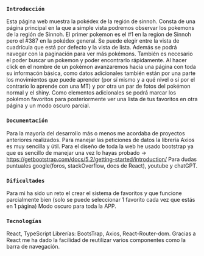 ### `Introducción`

Esta página web muestra la pokédex de la región de sinnoh.
Consta de una página principal en la que a simple vista podremos observar los pokemons de la región de Sinnoh.
El primer pokemon es el #1 en la region de Sinnoh pero el #387 en la pokédex general.
Se puede elegir entre la vista de cuadrícula que está por defecto y la vista de lista. Además se podrá navegar con la paginación para ver más pokémons.
También es necesario el poder buscar un pokemon y poder encontrarlo rápidamente.
Al hacer click en el nombre de un pokémon avanzaremos hacia una página con toda su informacón básica, como datos adicionales también están por una parte
los movimientos que puede aprender (por sí mismo y a qué nivel o si por el contrario lo aprende con una MT) y por otra un par de fotos del pokémon normal y el shiny.
Como elementos adicionales se podrá marcar los pokémon favoritos para posteriormente ver una lista de tus favoritos en otra página y un modo oscuro parcial.

### `Documentación`

Para la mayoría del desarrollo más o menos me acordaba de proyectos anteriores realizados.
Para manejar las peticiones de datos la librería Axios es muy sencilla y útil.
Para el diseño de toda la web he usado bootstrap ya que es sencillo de manejar una vez lo hayas probado 
-> https://getbootstrap.com/docs/5.2/getting-started/introduction/
Para dudas puntuales google(foros, stackOverflow, docs de React), youtube y chatGPT.

### `Dificultades`

Para mi ha sido un reto el crear el sistema de favoritos y que funcione parcialmente bien (solo se puede seleccionar 1 favorito cada vez que estás en 1 página)
Modo oscuro para toda la APP.

### `Tecnologías`

React, TypeScript
Librerías: BootsTrap, Axios, React-Router-dom.
Gracias a React me ha dado la facilidad de reutilizar varios componentes como la barra de navegación.


